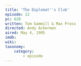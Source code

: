 ```yaml
---
title: 'The Diplomat''s Club'
episode: 22
pc: 620
written: Tom Gammill & Max Pross
directed: Andy Ackerman
aired: May 4, 1995
imdb:
wiki:
taxonomy:
    category:
        - episode
---
```


